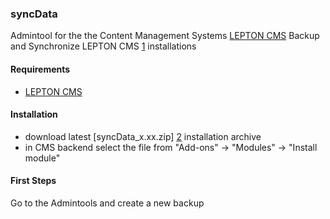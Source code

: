 ### syncData

Admintool for the the Content Management Systems [LEPTON CMS][1]
Backup and Synchronize LEPTON CMS [1] installations


#### Requirements

* [LEPTON CMS][1]

#### Installation

* download latest [syncData_x.xx.zip] [2] installation archive
* in CMS backend select the file from "Add-ons" -> "Modules" -> "Install module"

#### First Steps

Go to the Admintools and create a new backup

[1]: http://lepton-cms.org "LEPTON CMS"
[2]: http://lepton-cms.com/modules/syncdata.php